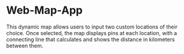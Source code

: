 # Web-Map-App
This dynamic map allows users to input two custom locations of their choice. Once selected, the map displays pins at each location, with a connecting line that calculates and shows the distance in kilometers between them.
